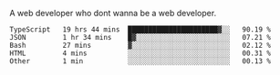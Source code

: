A web developer who dont wanna be a web developer.

<!--START_SECTION:waka-->

```text
TypeScript   19 hrs 44 mins  ██████████████████████▓░░   90.19 %
JSON         1 hr 34 mins    █▓░░░░░░░░░░░░░░░░░░░░░░░   07.21 %
Bash         27 mins         ▓░░░░░░░░░░░░░░░░░░░░░░░░   02.12 %
HTML         4 mins          ░░░░░░░░░░░░░░░░░░░░░░░░░   00.31 %
Other        1 min           ░░░░░░░░░░░░░░░░░░░░░░░░░   00.13 %
```

<!--END_SECTION:waka-->
